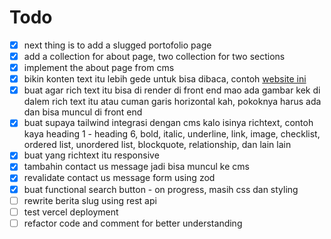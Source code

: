 # Todo

- [x] next thing is to add a slugged portofolio page
- [x] add a collection for about page, two collection for two sections
- [x] implement the about page from cms
- [x] bikin konten text itu lebih gede untuk bisa dibaca, contoh [website ini](https://techcrunch.com/)
- [x] buat agar rich text itu bisa di render di front end mao ada gambar kek di dalem rich text itu atau cuman garis horizontal kah, pokoknya harus ada dan bisa muncul di front end
- [x] buat supaya tailwind integrasi dengan cms kalo isinya richtext, contoh kaya heading 1 - heading 6, bold, italic, underline, link, image, checklist, ordered list, unordered list, blockquote, relationship, dan lain lain
- [x] buat yang richtext itu responsive
- [x] tambahin contact us message jadi bisa muncul ke cms
- [x] revalidate contact us message form using zod
- [x] buat functional search button - on progress, masih css dan styling
- [ ] rewrite berita slug using rest api
- [ ] test vercel deployment
- [ ] refactor code and comment for better understanding
